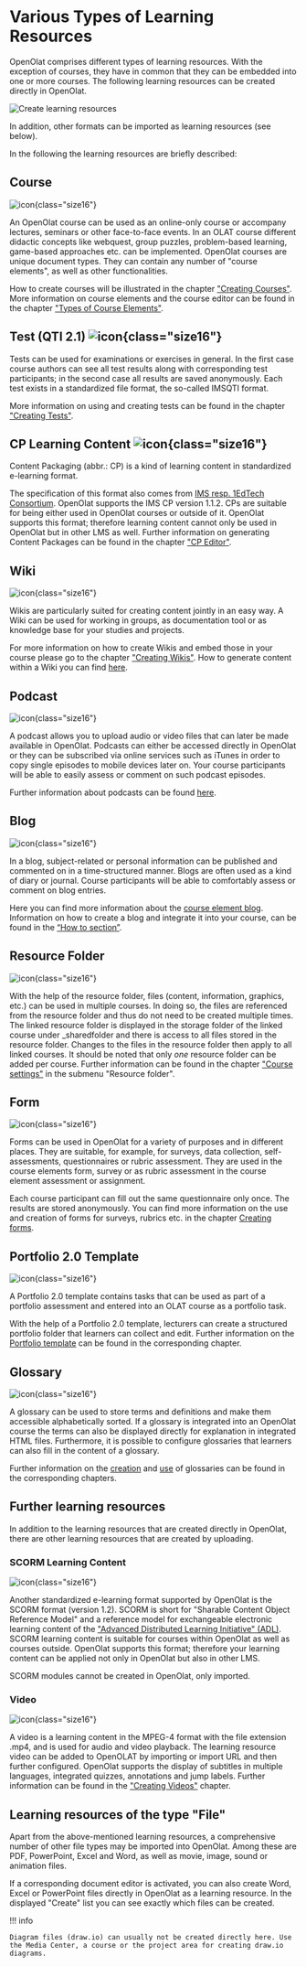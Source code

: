 # Various Types of Learning Resources

OpenOlat comprises different types of learning resources. With the exception
of courses, they have in common that they can be embedded into one or more
courses. The following learning resources can be created directly in OpenOlat.  

![Create learning resources](assets/create161a.png) 

In addition, other formats can be imported as learning resources (see below).

In the following the learning resources are briefly described:

## Course 
![icon](assets/course.png){class="size16"}

An OpenOlat course can be used as an online-only course or accompany lectures, seminars or other face-to-face events. In an OLAT course different didactic concepts like webquest, group puzzles, problem-based learning, game-based approaches etc. can be implemented.
OpenOlat courses are unique document types. They can contain any number of
"course elements", as well as other functionalities. 

How to create
courses will be illustrated in the chapter ["Creating Courses"](../learningresources/Creating_Course.md). 
More information on course elements and the
course editor can be found in the chapter ["Types of Course Elements"](Course_Elements.md).

  

## Test (QTI 2.1) ![icon](assets/test.png){class="size16"}

Tests can be used for examinations or exercises in general. In the first case
course authors can see all test results along with corresponding test
participants; in the second case all results are saved anonymously. Each test
exists in a standardized file format, the so-called IMSQTI format.

More information on using and creating tests can be found in the chapter
["Creating Tests"](../learningresources/Test.md).

## CP Learning Content ![icon](assets/content.png){class="size16"}

Content Packaging (abbr.: CP) is a kind of learning content in standardized
e-learning format. 

The specification of this format also comes from
[IMS resp. 1EdTech Consortium](http://www.imsglobal.org/ "IMS"). OpenOlat supports the IMS CP version
1.1.2. CPs are suitable for being either used in OpenOlat courses or outside
of it. OpenOlat supports this format; therefore learning content cannot only
be used in OpenOlat but in other LMS as well. Further information on
generating Content Packages can be found in the chapter 
["CP Editor"](../learningresources/CP_Editor.md).

## Wiki
![icon](assets/wiki.png){class="size16"}

Wikis are particularly suited for creating content jointly in an easy way. A
Wiki can be used for working in groups, as documentation tool or as knowledge
base for your studies and projects.

For more information on how to create Wikis and embed those in your course
please go to the chapter ["Creating Wikis"](../learningresources/Wiki.md). How
to generate content within a Wiki you can find [here](../learningresources/Course_Element_Wiki.md).

## Podcast
![icon](assets/podcast.png){class="size16"}

A podcast allows you to upload audio or video files that can later be made
available in OpenOlat. Podcasts can either be accessed directly in OpenOlat or
they can be subscribed via online services such as iTunes in order to copy
single episodes to mobile devices later on. Your course participants will be
able to easily assess or comment on such podcast episodes.

Further information about podcasts can be found [here](../learningresources/Podcast.md).

## Blog
![icon](assets/blog.png){class="size16"}

In a blog, subject-related or personal information can be published and commented on in a time-structured manner. Blogs are often used as a kind of diary or journal. Course participants will be able to comfortably assess or comment on blog entries.

Here you can find more information about the [course element blog](../learningresources/Course_Element_Blog.de.md). Information on how to create a blog and integrate it into your course,
can be found in the [“How to section”](../../../manual_how-to/docs/blog/blog.de.md). 


## Resource Folder
![icon](assets/sharedfolder.png){class="size16"}

With the help of the resource folder, files (content, information, graphics,
etc.) can be used in multiple courses. In doing so, the files are referenced
from the resource folder and thus do not need to be created multiple times.
The linked resource folder is displayed in the storage folder of the linked
course under _sharedfolder and there is access to all files stored in the
resource folder. Changes to the files in the resource folder then apply to all
linked courses. It should be noted that only *one* resource folder can be added
per course. Further information can be found in the chapter 
["Course settings"](../learningresources/Course_Settings.md#CourseSettings-_detail_ressourcen) in the
submenu "Resource folder".

## Form
![icon](assets/formular_434343_64.png){class="size16"}

Forms can be used in OpenOlat for a variety of purposes and in different places. They are suitable, for example, for surveys, data collection, self-assessments, questionnaires or rubric assessment. They are used in the course elements form, survey or as rubric assessment in the course element assessment or assignment. 

Each course participant can fill out the same questionnaire only once. The results
are stored anonymously. 
You can find more information on the use and creation of forms for surveys, rubrics etc. in the chapter 
[Creating forms](../learningresources/Form.md).
  

## Portfolio 2.0 Template
![icon](assets/portfolio_434343_64.png){class="size16"}

A Portfolio 2.0 template contains tasks that can be used as part of a
portfolio assessment and entered into an OLAT course as a portfolio task. 

With the help of a Portfolio 2.0 template, lecturers can create a structured portfolio folder that learners can collect and edit. Further information on the [Portfolio template](Portfolio_template_Creation.md) can be found in the corresponding chapter.

## Glossary
![icon](assets/glossary.png){class="size16"}

A glossary can be used to store terms and definitions and make them accessible
alphabetically sorted. If a glossary is integrated into an OpenOlat course
the terms can also be displayed directly for explanation in integrated HTML files. Furthermore, it is possible to configure glossaries
that learners can also fill in the content of a glossary.

Further information on the [creation](../learningresources/Glossary_create.md) and [use](../learningresources/Glossary_usage.md) of glossaries can be found in the corresponding chapters. 

## Further learning resources
In addition to the learning resources that are created directly in OpenOlat, there are other learning resources that are created by uploading.

### SCORM Learning Content
![icon](assets/scorm.png){class="size16"}

Another standardized e-learning format supported by OpenOlat is the SCORM
format (version 1.2). SCORM is short for "Sharable Content Object Reference
Model" and a reference model for exchangeable electronic learning content of
the ["Advanced Distributed Learning Initiative" (ADL)](http://www.adlnet.gov/). 
SCORM learning content is suitable for courses
within OpenOlat as well as courses outside. OpenOlat supports this format;
therefore your learning content can be applied not only in OpenOlat but also
in other LMS.

SCORM modules cannot be created in OpenOlat, only imported.

### Video
![icon](assets/video_64_0_434343_none.png){class="size16"}

A video is a learning content in the MPEG-4 format with the file extension
.mp4, and is used for audio and video playback. The
learning resource video can be added to OpenOLAT by importing or import URL and then further configured. OpenOlat supports the display of subtitles in multiple languages, integrated quizzes, annotations and jump labels. Further information can be found in the ["Creating Videos"](../learningresources/Video.md)
chapter.

## Learning resources of the type "File"

Apart from the above-mentioned learning resources, a comprehensive number of
other file types may be imported into OpenOlat. Among these are PDF,
PowerPoint, Excel and Word, as well as movie, image, sound or animation files.

If a corresponding document editor is activated, you can also create Word,
Excel or PowerPoint files directly in OpenOlat as a learning resource. In the displayed "Create" list you can see exactly which files can be created.

!!! info 

    Diagram files (draw.io) can usually not be created directly here. Use the Media Center, a course or the project area for creating draw.io diagrams.   

  

